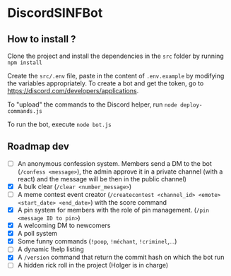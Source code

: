 # DiscordSINFBot

## How to install ?
Clone the project and install the dependencies in the `src` folder by running
```npm install```

Create the `src/.env` file, paste in the content of `.env.example` by modifying the variables appropriately.
To create a bot and get the token, go to https://discord.com/developers/applications.

To "upload" the commands to the Discord helper, run
```node deploy-commands.js```

To run the bot, execute
```node bot.js```

## Roadmap dev
- [ ] An anonymous confession system. Members send a DM to the bot (`/confess <message>`), the admin approve it in a private channel (with a react) and the message will be then in the public channel)
- [x] A bulk clear (`/clear <number_message>`)
- [ ] A meme contest event creator (`/createcontest <channel_id> <emote> <start_date> <end_date>`) with the score command
- [x] A pin system for members with the role of pin management. (`/pin <message ID to pin>`)
- [x] A welcoming DM to newcomers
- [x] A poll system
- [x] Some funny commands (`!poop`, `!méchant`, `!criminel`,...)
- [ ] A dynamic !help listing
- [x] A `/version` command that return the commit hash on which the bot run
- [ ] A hidden rick roll in the project (Holger is in charge)